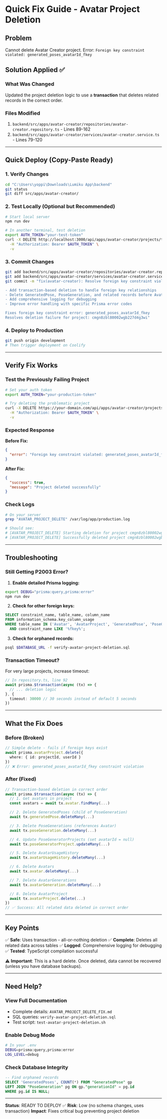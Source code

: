 # Quick Fix Guide - Avatar Project Deletion

## Problem
Cannot delete Avatar Creator project. Error: `Foreign key constraint violated: generated_poses_avatarId_fkey`

## Solution Applied ✅

### What Was Changed
Updated the project deletion logic to use a **transaction** that deletes related records in the correct order.

### Files Modified
1. `backend/src/apps/avatar-creator/repositories/avatar-creator.repository.ts` - Lines 89-162
2. `backend/src/apps/avatar-creator/services/avatar-creator.service.ts` - Lines 79-120

---

## Quick Deploy (Copy-Paste Ready)

### 1. Verify Changes
```bash
cd "C:\Users\yoppi\Downloads\Lumiku App\backend"
git status
git diff src/apps/avatar-creator/
```

### 2. Test Locally (Optional but Recommended)
```bash
# Start local server
npm run dev

# In another terminal, test deletion
export AUTH_TOKEN="your-test-token"
curl -X DELETE http://localhost:3000/api/apps/avatar-creator/projects/test-project-id \
  -H "Authorization: Bearer $AUTH_TOKEN" \
  -v
```

### 3. Commit Changes
```bash
git add backend/src/apps/avatar-creator/repositories/avatar-creator.repository.ts
git add backend/src/apps/avatar-creator/services/avatar-creator.service.ts
git commit -m "fix(avatar-creator): Resolve foreign key constraint violation on project deletion

- Add transaction-based deletion to handle foreign key relationships
- Delete GeneratedPose, PoseGeneration, and related records before Avatar
- Add comprehensive logging for debugging
- Improve error handling with specific Prisma error codes

Fixes foreign key constraint error: generated_poses_avatarId_fkey
Resolves deletion failure for project: cmgn8zbl80002wgb227d4g3wi"
```

### 4. Deploy to Production
```bash
git push origin development
# Then trigger deployment on Coolify
```

---

## Verify Fix Works

### Test the Previously Failing Project
```bash
# Set your auth token
export AUTH_TOKEN="your-production-token"

# Try deleting the problematic project
curl -X DELETE https://your-domain.com/api/apps/avatar-creator/projects/cmgn8zbl80002wgb227d4g3wi \
  -H "Authorization: Bearer $AUTH_TOKEN" \
  -v
```

### Expected Response
**Before Fix:**
```json
{
  "error": "Foreign key constraint violated: generated_poses_avatarId_fkey"
}
```

**After Fix:**
```json
{
  "success": true,
  "message": "Project deleted successfully"
}
```

### Check Logs
```bash
# On your server
grep "AVATAR_PROJECT_DELETE" /var/log/app/production.log

# Should see:
# [AVATAR_PROJECT_DELETE] Starting deletion for project cmgn8zbl80002wgb227d4g3wi
# [AVATAR_PROJECT_DELETE] Successfully deleted project cmgn8zbl80002wgb227d4g3wi
```

---

## Troubleshooting

### Still Getting P2003 Error?

1. **Enable detailed Prisma logging:**
```bash
export DEBUG="prisma:query,prisma:error"
npm run dev
```

2. **Check for other foreign keys:**
```sql
SELECT constraint_name, table_name, column_name
FROM information_schema.key_column_usage
WHERE table_name IN ('Avatar', 'AvatarProject', 'GeneratedPose', 'PoseGeneration')
  AND constraint_name LIKE '%fkey%';
```

3. **Check for orphaned records:**
```bash
psql $DATABASE_URL -f verify-avatar-project-deletion.sql
```

### Transaction Timeout?

For very large projects, increase timeout:
```typescript
// In repository.ts, line 92
await prisma.$transaction(async (tx) => {
  // ... deletion logic
}, {
  timeout: 30000 // 30 seconds instead of default 5 seconds
})
```

---

## What the Fix Does

### Before (Broken)
```typescript
// Simple delete - fails if foreign keys exist
await prisma.avatarProject.delete({
  where: { id: projectId, userId }
})
// ❌ Error: generated_poses_avatarId_fkey constraint violation
```

### After (Fixed)
```typescript
// Transaction-based deletion in correct order
await prisma.$transaction(async (tx) => {
  // 1. Get avatars in project
  const avatars = await tx.avatar.findMany(...)

  // 2. Delete GeneratedPoses (child of PoseGeneration)
  await tx.generatedPose.deleteMany(...)

  // 3. Delete PoseGenerations (references Avatar)
  await tx.poseGeneration.deleteMany(...)

  // 4. Update PoseGeneratorProjects (set avatarId = null)
  await tx.poseGeneratorProject.updateMany(...)

  // 5. Delete AvatarUsageHistory
  await tx.avatarUsageHistory.deleteMany(...)

  // 6. Delete Avatars
  await tx.avatar.deleteMany(...)

  // 7. Delete AvatarGenerations
  await tx.avatarGeneration.deleteMany(...)

  // 8. Delete AvatarProject
  await tx.avatarProject.delete(...)
})
// ✅ Success: All related data deleted in correct order
```

---

## Key Points

✅ **Safe**: Uses transaction - all-or-nothing deletion
✅ **Complete**: Deletes all related data across tables
✅ **Logged**: Comprehensive logging for debugging
✅ **Tested**: TypeScript compilation successful

⚠️ **Important**: This is a hard delete. Once deleted, data cannot be recovered (unless you have database backups).

---

## Need Help?

### View Full Documentation
- Complete details: `AVATAR_PROJECT_DELETE_FIX.md`
- SQL queries: `verify-avatar-project-deletion.sql`
- Test script: `test-avatar-project-deletion.sh`

### Enable Debug Mode
```bash
# In your .env
DEBUG=prisma:query,prisma:error
LOG_LEVEL=debug
```

### Check Database Integrity
```sql
-- Find orphaned records
SELECT 'GeneratedPoses', COUNT(*) FROM "GeneratedPose" gp
LEFT JOIN "PoseGeneration" pg ON gp."generationId" = pg.id
WHERE pg.id IS NULL;
```

---

**Status**: READY TO DEPLOY ✅
**Risk**: Low (no schema changes, uses transaction)
**Impact**: Fixes critical bug preventing project deletion
